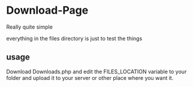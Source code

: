 # Download-Page
Really quite simple

everything in the files directory is just to test the things

## usage
Download Downloads.php and edit the FILES_LOCATION variable to your folder and upload it to your server or other place where you want it.
